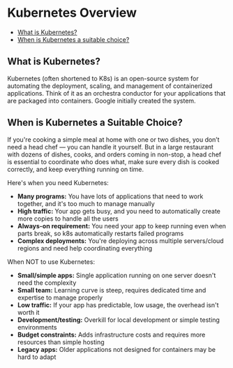 # Kubernetes Overview

- [What is Kubernetes?](#what-is-kubernetes)
- [When is Kubernetes a suitable choice?](#when-is-kubernetes-a-suitable-choice)


## What is Kubernetes?

Kubernetes (often shortened to K8s) is an open-source system for automating the deployment, scaling, and management of containerized applications. Think of it as an orchestra conductor for your applications that are packaged into containers. Google initially created the system.

## When is Kubernetes a Suitable Choice?
If you're cooking a simple meal at home with one or two dishes, you don’t need a head chef — you can handle it yourself. But in a large restaurant with dozens of dishes, cooks, and orders coming in non-stop, a head chef is essential to coordinate who does what, make sure every dish is cooked correctly, and keep everything running on time. 

Here's when you need Kubernetes:

- **Many programs:** You have lots of applications that need to work together, and it's too much to manage manually
- **High traffic:** Your app gets busy, and you need to automatically create more copies to handle all the users
- **Always-on requirement:** You need your app to keep running even when parts break, so k8s automatically restarts failed programs
- **Complex deployments:** You're deploying across multiple servers/cloud regions and need help coordinating everything

When NOT to use Kubernetes:

- **Small/simple apps:** Single application running on one server doesn't need the complexity
- **Small team:** Learning curve is steep, requires dedicated time and expertise to manage properly
- **Low traffic:** If your app has predictable, low usage, the overhead isn't worth it
- **Development/testing:** Overkill for local development or simple testing environments
- **Budget constraints:** Adds infrastructure costs and requires more resources than simple hosting
- **Legacy apps:** Older applications not designed for containers may be hard to adapt